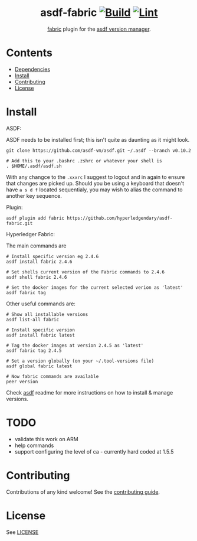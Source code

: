 <div align="center">

# asdf-fabric [![Build](https://github.com/hyperledgendary/asdf-fabric/actions/workflows/build.yml/badge.svg)](https://github.com/hyperledgendary/asdf-fabric/actions/workflows/build.yml) [![Lint](https://github.com/hyperledgendary/asdf-fabric/actions/workflows/lint.yml/badge.svg)](https://github.com/hyperledgendary/asdf-fabric/actions/workflows/lint.yml)


[fabric](https://github.com/hyperledgendary/asdf-fabric) plugin for the [asdf version manager](https://asdf-vm.com).

</div>

# Contents

- [Dependencies](#dependencies)
- [Install](#install)
- [Contributing](#contributing)
- [License](#license)


# Install

ASDF:

ASDF needs to be installed first; this isn't quite as daunting as it might look.

```shell
git clone https://github.com/asdf-vm/asdf.git ~/.asdf --branch v0.10.2

# Add this to your .bashrc .zshrc or whatever your shell is
. $HOME/.asdf/asdf.sh
```

With any changce to the `.xxxrc` I suggest to logout and in again to ensure that changes are picked up. 
Should you be using a keyboard that doesn't have `a s d f` located sequentialy, you may wish to alias the command
to another key sequence.

Plugin:

```shell
asdf plugin add fabric https://github.com/hyperledgendary/asdf-fabric.git
```

Hyperledger Fabric:

The main commands are

```shell
# Install specific version eg 2.4.6
asdf install fabric 2.4.6

# Set shells current version of the Fabric commands to 2.4.6
asdf shell fabric 2.4.6

# Set the docker images for the current selected verion as 'latest'
asdf fabric tag
```

Other useful commands are:

```shell
# Show all installable versions
asdf list-all fabric

# Install specific version
asdf install fabric latest

# Tag the docker images at version 2.4.5 as 'latest'
asdf fabric tag 2.4.5

# Set a version globally (on your ~/.tool-versions file)
asdf global fabric latest

# Now fabric commands are available
peer version
```

Check [asdf](https://github.com/asdf-vm/asdf) readme for more instructions on how to
install & manage versions.


# TODO

- validate this work on ARM
- help commands
- support configuring the level of ca - currently hard coded at 1.5.5

# Contributing

Contributions of any kind welcome! See the [contributing guide](contributing.md).



# License

See [LICENSE](LICENSE) 